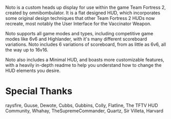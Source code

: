 Noto is a custom heads up display for use within the game Team Fortress 2, created by omnibombulator. It is a flat designed HUD, which incorporates some original design techniques that other Team Fortress 2 HUDs now recreate, most notably the User Interface for the Vaccinator Weapon.

Noto supports all game modes and types, including competitive game modes like 6v6 and Highlander, with it's many different scoreboard variations. Noto includes 6 variations of scoreboard, from as little as 6v6, all the way up to 16v16.

Noto also includes a Minimal HUD, and boasts more customizable features, with a heavily in-depth readme to help you understand how to change the HUD elements you desire.

# Special Thanks

raysfire, Guuse, Dewote, Cubbs, Gubbins, Colly, Flatline, The TFTV HUD Community, Whahay, TheSupremeCommander, Quartz, Sir Villeta, Harvard
